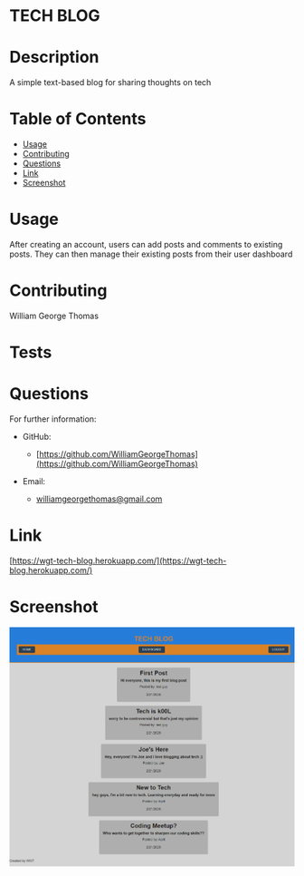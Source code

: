 # TECH BLOG
  
  # Description 
  A simple text-based blog for sharing thoughts on tech
  # Table of Contents 
  * [Usage](#usage)
  * [Contributing](#contributing)
  * [Questions](#questions)
  * [Link](#link)
  * [Screenshot](#screenshot)

  # Usage 
  After creating an account, users can add posts and comments to existing posts. They can then manage their existing posts from their user dashboard
  
  # Contributing 
  William George Thomas
  # Tests 
  
  # Questions 
  For further information:
 
  * GitHub:
    * [https://github.com/WilliamGeorgeThomas](https://github.com/WilliamGeorgeThomas)
 
  * Email:
    * williamgeorgethomas@gmail.com

# Link

[https://wgt-tech-blog.herokuapp.com/](https://wgt-tech-blog.herokuapp.com/)

# Screenshot

![screenshot of blog homepage](./public/img/wgt-tech-blog.herokuapp.com_.png)

